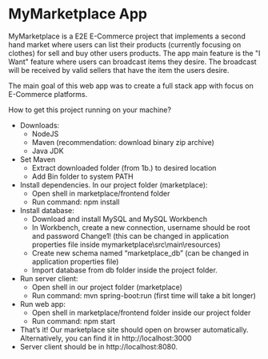 # **MyMarketplace App**
MyMarketplace is a E2E E-Commerce project that implements a second hand market where users can list their products (currently focusing on clothes) for sell and buy other users products.
The app main feature is the "I Want" feature where users can broadcast items they desire. The broadcast will be received by valid sellers that have the item the users desire.

The main goal of this web app was to create a full stack app with focus on E-Commerce platforms.

How to get this project running on your machine?

*	Downloads:
	-	NodeJS
	-	Maven (recommendation: download binary zip archive)
	-	Java JDK
*	Set Maven
	-	Extract downloaded folder (from 1b.) to desired location
	-	Add Bin folder to system PATH
*	Install dependencies. In our project folder (marketplace):
	-	Open shell in marketplace/frontend folder
	-	Run command: npm install
*	Install database:
	-	Download and install MySQL and MySQL Workbench
	-	In Workbench, create a new connection, username should be root and password Change1! (this can be changed in application properties file inside mymarketplace\src\main\resources)
	-	Create new schema named “marketplace_db” (can be changed in application properties file)
	-	 Import database from db folder inside the project folder.
*	Run server client:
	-	Open shell in our project folder (marketplace)
	-	Run command: mvn spring-boot:run (first time will take a bit longer)
*	Run web app:
	-	Open shell in marketplace/frontend folder inside our project folder
	-	Run command: npm start
*	That’s it! Our marketplace site should open on browser automatically. Alternatively, you can find it in http://localhost:3000
*	Server client should be in http://localhost:8080.

